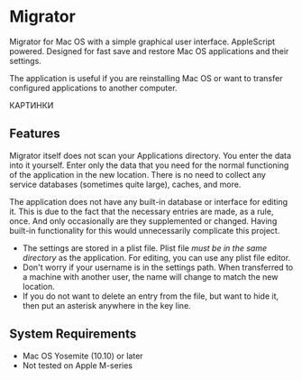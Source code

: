 # Migrator
Migrator for Mac OS with a simple graphical user interface. AppleScript powered. Designed for fast save and restore Mac OS applications and their settings.

The application is useful if you are reinstalling Mac OS or want to transfer configured applications to another computer.

КАРТИНКИ

## Features

Migrator itself does not scan your Applications directory. You enter the data into it yourself. Enter only the data that you need for the normal functioning of the application in the new location. There is no need to collect any service databases (sometimes quite large), caches, and more.

The application does not have any built-in database or interface for editing it. This is due to the fact that the necessary entries are made, as a rule, once. And only occasionally are they supplemented or changed. Having built-in functionality for this would unnecessarily complicate this project.

- The settings are stored in a plist file. Plist file <em>must be in the same directory</em> as the application. For editing, you can use any plist file editor.
- Don't worry if your username is in the settings path. When transferred to a machine with another user, the name will change to match the new location.
- If you do not want to delete an entry from the file, but want to hide it, then put an asterisk anywhere in the key line.






## System Requirements
- Mac OS Yosemite (10.10) or later
- Not tested on Apple M-series

